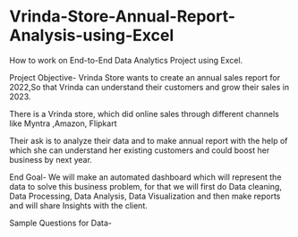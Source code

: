 # Vrinda-Store-Annual-Report-Analysis-using-Excel
How to work on End-to-End Data Analytics Project using Excel.

Project Objective-  Vrinda Store wants to create an annual sales report for 2022,So that Vrinda can understand their customers and grow their sales in 2023. 

 

There is a Vrinda store, which did online sales through different channels like Myntra ,Amazon, Flipkart 

Their ask is to analyze their data and to make annual report with the help of which she can understand her existing customers and could boost her business by next year. 

 

End Goal- We will make an automated dashboard which will represent the data to solve this business problem, for that we will first do Data cleaning, Data Processing, Data Analysis, Data Visualization and then make reports and will share Insights with the client. 

 

     


 

Sample Questions for Data- 
